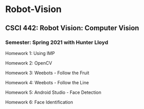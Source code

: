 # Robot-Vision
## CSCI 442: Robot Vision: Computer Vision
### Semester: Spring 2021 with Hunter Lloyd

Homework 1: Using IMP

Homework 2: OpenCV

Homework 3: Weebots - Follow the Fruit

Homework 4: Weebots - Follow the Line

Homework 5: Android Studio - Face Detection

Homework 6: Face Identification